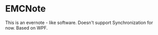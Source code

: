 EMCNote
=======
This is an evernote - like software. Doesn't support Synchronization for now. 
Based on WPF.
